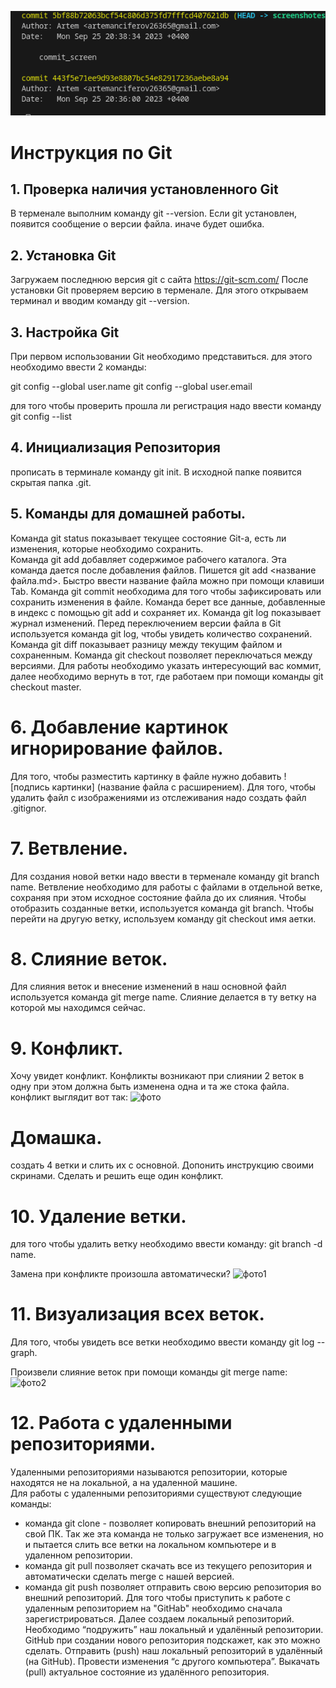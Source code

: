 ![тут должно быть лого](/log.png) 
# Инструкция по Git

## 1. Проверка наличия установленного Git

В терменале выполним команду git --version. Если git установлен, появится сообщение о версии файла. иначе будет ошибка.

## 2. Установка Git
Загружаем последнюю версия git с сайта https://git-scm.com/
После установки Git проверяем версию в терменале. Для этого открываем терминал и вводим команду git --version.

## 3. Hастройка Git

При первом использовании Git необходимо представиться. для этого необходимо ввести 2 команды: 

git config --global user.name 
git config --global user.email

для того чтобы проверить прошла ли регистрация надо ввести команду 
git config --list

## 4. Инициализация Репозитория

прописать в терминале команду git init. 
В исходной папке появится скрытая папка .git.

## 5. Команды для домашней работы.

Команда git status показывает текущее состояние Git-а, есть ли изменения, которые необходимо сохранить.  
Команда git add добавляет содержимое рабочего каталога. Эта команда дается после добавления файлов. Пишется git add <название файла.md>. Быстро ввести название файла можно при помощи клавиши Tab.
Команда git commit необходима для того чтобы зафиксировать или сохранить изменения в файле. Команда берет все данные, добавленные в индекс с помощью git add и сохраняет их.
Команда git log показывает журнал изменений. Перед переключением версии файла в Git используется команда git log, чтобы увидеть количество сохранений. 
Команда git diff показывает разницу между текущим файлом и сохраненным. 
Команда git checkout позволяет переключаться между версиями. Для работы необходимо указать интересующий вас коммит, далее необходимо вернуть в тот, где работаем при помощи команды git checkout master. 
# 6. Добавление картинок игнорирование файлов.
Для того, чтобы разместить картинку в файле нужно добавить ! [подпись картинки] (название файла с расширением).
Для того, чтобы удалить файл с изображениями из отслеживания надо создать файл .gitignor.
# 7. Вeтвление. 
Для создания новой ветки надо ввести в терменале команду git branch name.
Ветвление необходимо для работы с файлами в отдельной ветке, сохраняя при этом исходное состояние файла до их слияния. Чтобы отобразить созданные ветки, используется команда git branch.
Чтобы перейти на другую ветку, используем команду git checkout имя аетки.  
# 8. Слияние веток.
Для слияния веток и внесение изменений в наш основной файл используется команда git merge name. Слияние делается в ту ветку на которой мы находимся сейчас.
# 9. Конфликт. 
Хочу увидет конфликт.
Конфликты возникают при слиянии 2 веток в одну при этом должна быть изменена одна и та же стока файла. конфликт выглядит вот так: 
![фото](/Screen.jpg)

# Домашка.
создать 4 ветки и слить их с основной. 
Допонить инструкцию своими скринами.
Сделать и решить еще один конфликт.

# 10. Удаление ветки.
для того чтобы удалить ветку необходимо ввести команду: git branch -d name.

Замена при конфликте произошла автоматически?
![фото1](/Scr.jpg)

# 11. Визуализация всех веток.

Для того, чтобы увидеть все ветки необходимо ввести команду git log --graph.

Произвели слияние веток при помощи команды git merge name:
![фото2](/Scr1.jpg)

# 12. Работа с удаленными репозиториями.
Удаленными репозиториями называются репозитории, которые находятся не на локальной, 
а на удаленной машине.  
Для работы с удаленными репозиториями существуют следующие команды: 
- команда git clone - позволяет копировать внешний репозиторий на свой ПК. Так же эта команда не только
загружает все изменения, но и пытается слить
все ветки на локальном компьютере и в
удаленном репозитории.
- команда git pull позволяет скачать все 
из текущего репозитория и автоматически
сделать merge с нашей версией.
- команда git push позволяет отправить свою версию репозитория во внешний репозиторий.
Для того чтобы приступить к работе c удаленным репозиторием на "GitHab" необходимо сначала зарегистрироваться. Далее создаем локальный репозиторий. Необходимо “подружить” наш локальный и удалённый репозитории. GitHub при создании нового репозитория подскажет, как это можно сделать.  Отправить (push) наш локальный репозиторий в удалённый (на GitHub). Провести изменения “с другого компьютера”. Выкачать (pull) актуальное состояние из удалённого репозитория. 
